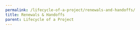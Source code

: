 ```yaml
---
permalink: /lifecycle-of-a-project/renewals-and-handoffs/
title: Renewals & Handoffs
parent: Lifecycle of a Project
---
```

